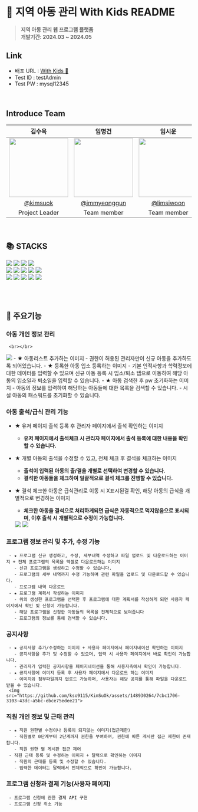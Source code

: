 # 🐣 지역 아동 관리 With Kids README

> **지역 아동 관리 웹 프로그램 플랫폼** <br/> **개발기간: 2024.03 ~ 2024.05**

## Link
- 배포 URL : [With Kids 📝](http://3.35.135.209:3000)
- Test ID : testAdmin
- Test PW : mysql12345

<br>

## Introduce Team

|      김수옥       |          임명건         |       임시운         |                                                                                                               
| :------------------------------------------------------------------------------: | :---------------------------------------------------------------------------------------------------------------------------------------------------: | :---------------------------------------------------------------------------------------------------------------------------------------------------------------------------------------------------: | 
|   <img width="160px" src="이미지주소" />    |                      <img width="160px" src="이미지주소" />    |                   <img width="160px" src="이미지주소"/>   |
|   [@kimsuok](https://github.com/kso9115)   |    [@immyeonggun](https://github.com/img4029)  | [@limsiwoon](https://github.com/Limsiwoon)  |
| Project Leader | Team member | Team member |

<br>

## 📚 STACKS
<div> 
  <img src="https://img.shields.io/badge/java-007396?style=for-the-badge&logo=java&logoColor=white"> 
  <img src="https://img.shields.io/badge/spring-6DB33F?style=for-the-badge&logo=spring&logoColor=white"> 
  <img src="https://img.shields.io/badge/oracle-F80000?style=for-the-badge&logo=oracle&logoColor=white"> 
  <img src="https://img.shields.io/badge/mysql-4479A1?style=for-the-badge&logo=mysql&logoColor=white"> 
  <br>
  
  <img src="https://img.shields.io/badge/html5-E34F26?style=for-the-badge&logo=html5&logoColor=white"> 
  <img src="https://img.shields.io/badge/css-1572B6?style=for-the-badge&logo=css3&logoColor=white"> 
  <img src="https://img.shields.io/badge/javascript-F7DF1E?style=for-the-badge&logo=javascript&logoColor=black"> 
  <img src="https://img.shields.io/badge/react-61DAFB?style=for-the-badge&logo=react&logoColor=black"> 
  <img src="https://img.shields.io/badge/node.js-339933?style=for-the-badge&logo=Node.js&logoColor=white">
  <br>

  <img src="https://img.shields.io/badge/amazonaws-232F3E?style=for-the-badge&logo=amazonaws&logoColor=white"> 
  <img src="https://img.shields.io/badge/apache tomcat-F8DC75?style=for-the-badge&logo=apachetomcat&logoColor=white">
  <img src="https://img.shields.io/badge/github-181717?style=for-the-badge&logo=github&logoColor=white">
  <img src="https://img.shields.io/badge/git-F05032?style=for-the-badge&logo=git&logoColor=white">
  <img src="https://img.shields.io/badge/fontawesome-339AF0?style=for-the-badge&logo=fontawesome&logoColor=white">
  <br>
</div>

<br></br>

## 🔎 주요기능
### 아동 개인 정보 관리
     <br></br>
<img src="https://github.com/kso9115/KimSuOk/assets/148930264/3eb79023-64a7-4e32-aec2-8eee4c838db7">
  - ★ 아동리스트 추가하는 이미지
    - 권한이 허용된 관리자만이 신규 아동을 추가하도록 되어있습니다.
  - ★ 등록한 아동 입소 등록하는 이미지
    - 기본 인적사항과 학력정보에 대한 데이터를 입력할 수 있으며 신규 아동 등록 시 입소/퇴소 탭으로 이동하여 해당 아동의 입소일과 퇴소일을 입력할 수 있습니다.
  - ★ 아동 검색한 후 pw 초기화하는 이미지
    - 아동의 정보를 입력하여 해당하는 아동들에 대한 목록을 검색할 수 있습니다.
    - 시설 아동의 패스워드를 초기화할 수 있습니다.
       
### 아동 출석/급식 관리 기능
  - ★ 유저 페이지 출석 등록 후 관리자 페이지에서 출석 확인하는 이미지
    - <b>유저 페이지에서 출석체크 시 관리자 페이지에서 출석 등록에 대한 내용을 확인할 수 있습니다.</b>
  - ★ 개별 아동의 출석을 수정할 수 있고, 전체 체크 후 결석을 체크하는 이미지
    - <b>출석이 입력된 아동의 출/결을 개별로 선택하여 변경할 수 있습니다.</b>
    - <b>결석한 아동들을 체크하여 일괄적으로 결석 체크를 진행할 수 있습니다.</b>
  - ★ 결석 체크한 아동은 급식관리로 이동 시 X표시된걸 확인, 해당 아동의 급식을 개별적으로 변경하는 이미지
    - <b>체크한 아동을 결석으로 처리하게되면 급식은 자동적으로 먹지않음으로 표시되며, 이후 출석 시 개별적으로 수정이 가능합니다.</b>

     <div><img src="https://github.com/kso9115/KimSuOk/assets/148930264/f556f176-1099-42e9-bb93-0f37179f745b">
     <img src="https://github.com/kso9115/KimSuOk/assets/148930264/415418c1-10cd-4444-9f5e-b89d2238126e"></div>

### 프로그램 정보 관리 및 추가, 수정 기능
     - ★ 프로그램 신규 생성하고, 수정, 세부내역 수정하고 파일 업로드 및 다운로드하는 이미지 + 전체 프로그램의 목록을 엑셀로 다운로드하는 이미지
       - 신규 프로그램을 생성하고 수정할 수 있습니다.
       - 프로그램의 세부 내역까지 수정 가능하며 관련 파일을 업로드 및 다운로드할 수 있습니다.
       - 프로그램 내역 다운로드
     - ★ 프로그램 계획서 작성하는 이미지
       - 위의 생성한 프로그램을 선택한 후 프로그램에 대한 계획서를 작성하게 되면 사용자 페이지에서 확인 및 신청이 가능합니다.
       - 해당 프로그램을 신청한 아동들의 목록을 전체적으로 보여줍니다
       - 프로그램의 정보를 통해 검색할 수 있습니다.
  
### 공지사항
     - ★ 공지사항 추가/수정하는 이미지 + 사용자 페이지에서 페이지네이션 확인하는 이미지
       - 공지사항을 추가 및 수정할 수 있으며, 입력 시 사용자 페이지에서 바로 확인이 가능합니다.
       - 관리자가 입력한 공지사항을 페이지네이션을 통해 사용자측에서 확인이 가능합니다.
     - ★ 공지사항에 이미지 등록 후 사용자 페이지에서 다운로드 하는 이미지
       - 이미지와 첨부파일까지 업로드 가능하며, 사용자는 해당 공지를 통해 파일을 다운로드 받을 수 있습니다.
     <img src="https://github.com/kso9115/KimSuOk/assets/148930264/7cbc1706-3103-43dc-a5bc-ebce75edee21">

### 직원 개인 정보 및 근태 관리
     - ★ 직원 권한별 수정이나 등록이 되지않는 이미지(접근제한)
       - 직원별로 0단계부터 2단계까지 권한을 부여하며, 권한에 따른 게시판 접근 제한이 존재합니다.
       - 직원 권한 별 게시판 접근 제어
     - 직원 근태 등록 및 수정하는 이미지 + 달력으로 확인하는 이미지
       - 직원의 근태를 등록 및 수정할 수 있습니다.
       - 입력한 데이터는 달력에서 전체적으로 확인이 가능합니다.
       
### 프로그램 신청과 결제 기능(사용자 페이지)
     - 프로그램 신청에 관한 결제 API 구현
     - 프로그램 신청 취소 기능


